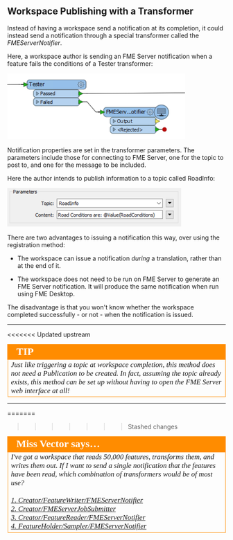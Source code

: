## Workspace Publishing with a Transformer ##

Instead of having a workspace send a notification at its completion, it could instead send a notification through a special transformer called the *FMEServerNotifier*.

Here, a workspace author is sending an FME Server notification when a feature fails the conditions of a Tester transformer:

![](./Images/Img4.025.FMEServerNotifierOnCanvas.png)

Notification properties are set in the transformer parameters. The parameters include those for connecting to FME Server, one for the topic to post to, and one for the message to be included.

Here the author intends to publish information to a topic called RoadInfo:

![](./Images/Img4.026.FMEServerNotifierParameters.png)


There are two advantages to issuing a notification this way, over using the registration method:

- The workspace can issue a notification *during* a translation, rather than at the end of it.

- The workspace does not need to be run on FME Server to generate an FME Server notification. It will produce the same notification when run using FME Desktop.

The disadvantage is that you won't know whether the workspace completed successfully - or not - when the notification is issued.

---

<<<<<<< Updated upstream
<!--Tip Section-->

<table style="border-spacing: 0px">
<tr>
<td style="vertical-align:middle;background-color:darkorange;border: 2px solid darkorange">
<i class="fa fa-info-circle fa-lg fa-pull-left fa-fw" style="color:white;padding-right: 12px;vertical-align:text-top"></i>
<span style="color:white;font-size:x-large;font-weight: bold;font-family:serif">TIP</span>
</td>
</tr>

<tr>
<td style="border: 1px solid darkorange">
<span style="font-family:serif; font-style:italic; font-size:larger">
Just like triggering a topic at workspace completion, this method does not need a Publication to be created. In fact, assuming the topic already exists, this method can be set up without having to open the FME Server web interface at all!
</span>
</td>
</tr>
</table>

---

=======
>>>>>>> Stashed changes
<table style="border-spacing: 0px">
<tr>
<td style="vertical-align:middle;background-color:darkorange;border: 2px solid darkorange">
<i class="fa fa-quote-left fa-lg fa-pull-left fa-fw" style="color:white;padding-right: 12px;vertical-align:text-top"></i>
<span style="color:white;font-size:x-large;font-weight: bold;font-family:serif">Miss Vector says…</span>
</td>
</tr>

<tr>
<td style="border: 1px solid darkorange">
<span style="font-family:serif; font-style:italic; font-size:larger">
I've got a workspace that reads 50,000 features, transforms them, and writes them out. If I want to send a single notification that the features have been read, which combination of transformers would be of most use?
<br><br><a href="http://52.73.3.37/fmedatastreaming/Manual/QAResponse2017.fmw?chapter=24&question=6&answer=1&DestDataset_TEXTLINE=C%3A%5CFMEOutput%5CQAResponse.html">1. Creator/FeatureWriter/FMEServerNotifier</a>
<br><a href="http://52.73.3.37/fmedatastreaming/Manual/QAResponse2017.fmw?chapter=24&question=6&answer=2&DestDataset_TEXTLINE=C%3A%5CFMEOutput%5CQAResponse.html">2. Creator/FMEServerJobSubmitter</a>
<br><a href="http://52.73.3.37/fmedatastreaming/Manual/QAResponse2017.fmw?chapter=24&question=6&answer=3&DestDataset_TEXTLINE=C%3A%5CFMEOutput%5CQAResponse.html">3. Creator/FeatureReader/FMEServerNotifier</a>
<br><a href="http://52.73.3.37/fmedatastreaming/Manual/QAResponse2017.fmw?chapter=24&question=6&answer=4&DestDataset_TEXTLINE=C%3A%5CFMEOutput%5CQAResponse.html">4. FeatureHolder/Sampler/FMEServerNotifier</a>
</span>
</td>
</tr>
</table>
